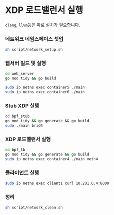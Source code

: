 # XDP 로드밸런서 실행
`clang`, `llvm`등은 따로 설치가 필요합니다.

### 네트워크 네임스페이스 셋업
```bash
sh script/network_setup.sh
```

### 웹서버 빌드 및 실행
```bash
cd web_server
go mod tidy && go build

sudo ip netns exec container5 ./main
sudo ip netns exec container6 ./main
```

### Stub XDP 실행
```bash
cd bpf_stub
go mod tidy && go generate && go build
sudo ./main brid4
```

### XDP 로드밸런서 실행
```bash
cd bpf_lb
go mod tidy && go generate && go build
sudo ip netns exec container4 ./main veth4
```

### 클라이언트 실행
```bash
sudo ip netns exec client1 curl 10.201.0.4:8000
```


### 정리
```bash
sh script/network_clean.sh
```